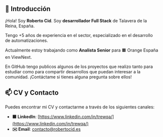 ## 👋 Introducción

¡Hola! Soy **Roberto Cid**. Soy **desarrollador Full Stack** de Talavera de la Reina, España.

Tengo +5 años de experiencia en el sector, especializado en el desarrollo de automatizaciones.

Actualmente estoy trabajando como **Analista Senior** para 🟧 Orange España en ViewNext.

En GitHub tengo publicos algunos de los proyectos que realizo tanto para estudiar como para compartir desarrollos que puedan interesar a la comunidad. ¡Contáctame si tienes alguna pregunta sobre ellos!

## 📫 CV y Contacto

Puedes encontrar mi CV y contactarme a través de los siguientes canales:

 - **🟦 LinkedIn**: [https://www.linkedin.com/in/trewqa/](https://www.linkedin.com/in/trewqa/)
 - **✉️ Email**: [contacto@robertocid.es](mailto:contacto@robertocid.es)
